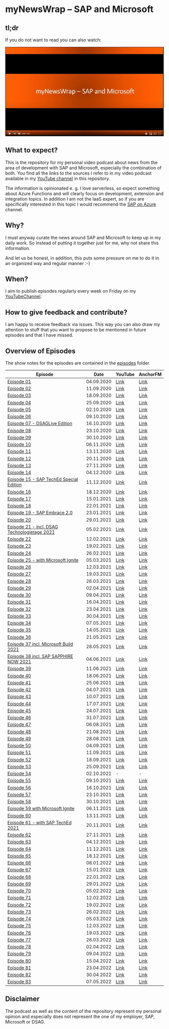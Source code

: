 # myNewsWrap – SAP and Microsoft

## tl;dr

If you do not want to read you can also watch:

[![Watch the video](./pics/Logo_small.jpg)](https://youtu.be/RpJmr4tAsLs)

## What to expect?

This is the repository for my personal video podcast about news from the area of development with SAP and Microsoft, especially the combination of both. You find all the links to the sources I refer to in my video podcast available in my [YouTube channel](https://www.youtube.com/user/drchristianlechner/) in this repository.

The information is opinionated e. g. I love serverless, so expect something about Azure Functions and will clearly focus on development, extension and integration topics. In addition I am not the IaaS expert, so if you are specifically interested in this topic I would recommend the [SAP on Azure](https://www.youtube.com/channel/UCQOn5Ia5ML0qFRNY1XJbd5g) channel.

## Why?

I must anyway curate the news around SAP and Microsoft to keep up in my daily work. So instead of putting it together just for me, why not share this information.

And let us be honest, in addition, this puts some pressure on me to do it in an organized way and regular manner :-)  

## When?

I aim to publish episodes regularly every week on Friday on my [YouTubeChannel](https://www.youtube.com/channel/UCeaAZSNyP3MbyGe_1KKZADA?view_as=subscriber).

## How to give feedback and contribute?

I am happy to receive feedback via issues. This way you can also draw my attention to stuff that you want to propose to be mentioned in future episodes and that I have missed.

## Overview of Episodes

The show notes for the episodes are contained in the [episodes](episodes) folder.

| Episode        | Date       | YouTube  | AnchorFM |
|----------------|------------|----------|----------|
| [Episode 01](./episodes/episode001.md) | 04.09.2020 | [Link](https://youtu.be/oa2n_UgAXH4) | [Link](https://anchor.fm/christian-lechner/episodes/myNewsWrap--SAP-and-Microsoft-Episode-01-ej4gg6) |
| [Episode 02](./episodes/episode002.md) | 11.09.2020 | [Link](https://youtu.be/YqmkUm3cjP8) | [Link](https://anchor.fm/christian-lechner/episodes/myNewsWrap--SAP-and-Microsoft-Episode-02-ejffd8) |
| [Episode 03](./episodes/episode003.md) | 18.09.2020 | [Link](https://youtu.be/4WiRvvXh230) | [Link](https://anchor.fm/christian-lechner/episodes/myNewsWrap--SAP-and-Microsoft-Episode-03-ejqsh7) |
| [Episode 04](./episodes/episode004.md) | 25.09.2020 | [Link](https://youtu.be/m0dhVWn2uCY) | [Link](https://anchor.fm/christian-lechner/episodes/myNewsWrap--SAP-and-Microsoft-Episode-04---MS-Ignite-Special-Edition-ek5gqq) |
| [Episode 05](./episodes/episode005.md) | 02.10.2020 | [Link](https://youtu.be/fCrkLiJjvR4) | [Link](https://anchor.fm/christian-lechner/episodes/myNewsWrap--SAP-and-Microsoft-Episode-05-ekge90) |
| [Episode 06](e./pisodes/episode006.md) | 09.10.2020 | [Link](https://youtu.be/pfUNffTMvOk) | [Link](https://anchor.fm/christian-lechner/episodes/myNewsWrap--SAP-and-Microsoft-Episode-06-ekqk06) |
| [Episode 07 - DSAGLive Edition](./episodes/episode007.md) | 16.10.2020 | [Link](https://youtu.be/GaHMhtsKemU) | [Link](https://anchor.fm/christian-lechner/episodes/myNewsWrap--SAP-and-Microsoft-Episode-07-DSAGLive-Edition-el59vf) |
| [Episode 08](./episodes/episode008.md) | 23.10.2020 | [Link](https://youtu.be/5xxZpV6jft0) | [Link](https://anchor.fm/christian-lechner/episodes/myNewsWrap--SAP-and-Microsoft-Episode-08-elfk14) |
| [Episode 09](./episodes/episode009.md) | 30.10.2020 | [Link](https://youtu.be/Vm4Rk_a6Nks) | [Link](https://anchor.fm/christian-lechner/episodes/myNewsWrap--SAP-and-Microsoft-Episode-09-elpr72) |
| [Episode 10](./episodes/episode010.md) | 06.11.2020 | [Link](https://youtu.be/f3LX9Pt5If8) | [Link](https://anchor.fm/christian-lechner/episodes/myNewsWrap--SAP-and-Microsoft-Episode-10-em3vir) |
| [Episode 11](./episodes/episode011.md) | 13.11.2020 | [Link](https://youtu.be/-XVW_fNE-7M) | [Link](https://anchor.fm/christian-lechner/episodes/myNewsWrap--SAP-and-Microsoft-Episode-11-eme8j8) |
| [Episode 12](./episodes/episode012.md) | 20.11.2020 | [Link](https://youtu.be/CCWxx5GwHv0) |[Link](https://anchor.fm/christian-lechner/episodes/myNewsWrap--SAP-and-Microsoft-Episode-12-emogqg)  |
| [Episode 13](./episodes/episode013.md) | 27.11.2020 | [Link](https://youtu.be/GkO7DORiT7s) |[Link](https://anchor.fm/christian-lechner/episodes/myNewsWrap--SAP-and-Microsoft-Episode-13-en0lkf)  |
| [Episode 14](./episodes/episode014.md) | 04.12.2020 | [Link](https://youtu.be/mo_MZBbl1Pk) |[Link](https://anchor.fm/christian-lechner/episodes/myNewsWrap--SAP-and-Microsoft-Episode-14-enbiu5)  |
| [Episode 15 - SAP TechEd Special Edition](./episodes/episode015.md) | 11.12.2020 | [Link](https://youtu.be/jmif8ezI3TA) |[Link](https://anchor.fm/christian-lechner/episodes/myNewsWrap--SAP-and-Microsoft-SAP-TechEd-Special-Edition-Episode-15-enlkqd)  |
| [Episode 16](./episodes/episode016.md) | 18.12.2020 | [Link](https://youtu.be/uN-sPkkxMo8) |[Link](https://anchor.fm/christian-lechner/episodes/myNewsWrap--SAP-and-Microsoft-Episode-16-envb3c)  |
| [Episode 17](./episodes/episode017.md) | 15.01.2021 | [Link](https://youtu.be/DHA8L_z6MTE) |[Link](https://anchor.fm/christian-lechner/episodes/myNewsWrap--SAP-and-Microsoft-Episode-17-ep0dff)  |
| [Episode 18](./episodes/episode018.md) | 22.01.2021 | [Link](https://youtu.be/ddtJRQpMJ18) |[Link](https://anchor.fm/christian-lechner/episodes/myNewsWrap--SAP-and-Microsoft-Episode-18-epad3c)  |
| [Episode 19 - SAP Embrace 2.0](./episodes/episode019.md) | 23.01.2021 | [Link](https://youtu.be/ViTyp9YCJ5Q) |[Link](https://anchor.fm/christian-lechner/episodes/myNewsWrap--SAP-and-Microsoft-Episode-19-Special-Edition-SAP-Embrace-2-0-epbtak)  |
| [Episode 20](./episodes/episode020.md) | 29.01.2021 | [Link](https://youtu.be/8Vw--T7AelY) |[Link](https://anchor.fm/christian-lechner/episodes/myNewsWrap--SAP-and-Microsoft-Episode-20-epkvld)  |
| [Episode 21 - incl. DSAG Technologietage 2021](./episodes/episode021.md) | 05.02.2021 | [Link](https://youtu.be/9t9Wtk2mq5g) |[Link](https://anchor.fm/christian-lechner/episodes/myNewsWrap--SAP-and-Microsoft-Episode-21-incl--DSAG-Technologietage-2021-epvifk)  |
| [Episode 22](./episodes/episode022.md) | 12.02.2021 | [Link](https://youtu.be/ARXQ81Z-xwo) |[Link](https://anchor.fm/christian-lechner/episodes/myNewsWrap--SAP-and-Microsoft-Episode-22-eqa4v7)  |
| [Episode 23](./episodes/episode023.md) | 19.02.2021 | [Link](https://youtu.be/FNqFhr615lQ) |[Link](https://anchor.fm/christian-lechner/episodes/myNewsWrap--SAP-and-Microsoft-Episode-23-eqkhbp)  |
| [Episode 24](./episodes/episode024.md) | 26.02.2021 | [Link](https://youtu.be/d4r1IASOaHo) |[Link](https://anchor.fm/christian-lechner/episodes/myNewsWrap--SAP-and-Microsoft-Episode-24-er3rh8)  |
| [Episode 25 - with Microsoft Ignite](./episodes/episode025) | 05.03.2021 | [Link](https://youtu.be/VV6YtZ8LkH0) |[Link](https://anchor.fm/christian-lechner/episodes/myNewsWrap--SAP-and-Microsoft-Episode-25-with-Microsoft-Ignite-erlanj)  |
| [Episode 26](./episodes/episode026.md) | 12.03.2021 | [Link](https://youtu.be/-dqZC-Xbr3E) |[Link](https://anchor.fm/christian-lechner/episodes/myNewsWrap--SAP-and-Microsoft-Episode-26-esc2lp)  |
| [Episode 27](./episodes/episode027.md) | 19.03.2021 | [Link](https://youtu.be/i69P5i-5B9g) |[Link](https://anchor.fm/christian-lechner/episodes/myNewsWrap--SAP-and-Microsoft-Episode-27-et0m1b)  |
| [Episode 28](./episodes/episode028.md) | 26.03.2021 | [Link](https://youtu.be/_G2GhMNOSUY) |[Link](https://anchor.fm/christian-lechner/episodes/myNewsWrap--SAP-and-Microsoft-Episode-28-ethot7)  |
| [Episode 29](./episodes/episode029.md) | 02.04.2021 | [Link](https://youtu.be/6O03wXwUVWU) |[Link](https://anchor.fm/christian-lechner/episodes/myNewsWrap--SAP-and-Microsoft-Episode-29-eu2u1o)  |
| [Episode 30](./episodes/episode030.md) | 09.04.2021 | [Link](https://youtu.be/-C0LscH7mms) |[Link](https://anchor.fm/christian-lechner/episodes/myNewsWrap--SAP-and-Microsoft-Episode-30-euhvbp)  |
| [Episode 31](./episodes/episode031.md) | 16.04.2021 | [Link](https://youtu.be/p5OWBJR7zAY) |[Link](https://anchor.fm/christian-lechner/episodes/myNewsWrap--SAP-and-Microsoft-Episode-31-ev12i5)  |
| [Episode 32](./episodes/episode032.md) | 23.04.2021 | [Link](https://youtu.be/tHhxKlDctE0) |[Link](https://anchor.fm/christian-lechner/episodes/myNewsWrap--SAP-and-Microsoft-Episode-32-evg4nr)  |
| [Episode 33](./episodes/episode033.md) | 30.04.2021 | [Link](https://youtu.be/Ng8fAdE9ZAo) |[Link](https://anchor.fm/christian-lechner/episodes/myNewsWrap--SAP-and-Microsoft-Episode-33-evvciu)  |
| [Episode 34](./episodes/episode034.md) | 07.05.2021 | [Link](https://youtu.be/JXFFGATpBOs) |[Link](https://anchor.fm/christian-lechner/episodes/myNewsWrap--SAP-and-Microsoft-Episode-34-e10dmt6)  |
| [Episode 35](./episodes/episode035.md) | 14.05.2021 | [Link](https://youtu.be/74EOVTtcaPk) |[Link](https://anchor.fm/christian-lechner/episodes/myNewsWrap--SAP-and-Microsoft-Episode-35-e10rrhp)  |
| [Episode 36](./episodes/episode036.md) | 21.05.2021 | [Link](https://youtu.be/Z746f_r6DxM) |[Link](https://anchor.fm/christian-lechner/episodes/myNewsWrap--SAP-and-Microsoft-Episode-36-e11act4)  |
| [Episode 37 incl. Microsoft Build 2021](./episodes/episode037.md) | 28.05.2021 | [Link](https://youtu.be/FEdg_SixKPs) |[Link](https://anchor.fm/christian-lechner/episodes/myNewsWrap--SAP-and-Microsoft-Episode-37-incl--BUILD-2021-e11odgi)  |
| [Episode 38 incl. SAP SAPPHIRE NOW 2021](./episodes/episode038.md) | 04.06.2021 | [Link](https://youtu.be/qJ8hpLLprHI) |[Link](https://anchor.fm/christian-lechner/episodes/myNewsWrap--SAP-and-Microsoft-Episode-38-incl--SAPPHIRE-NOW-2021-e1255gj)  |
| [Episode 39](./episodes/episode039.md) | 11.06.2021 | [Link](https://youtu.be/AlKK6A4TfE4) |[Link](https://anchor.fm/christian-lechner/episodes/myNewsWrap--SAP-and-Microsoft-Episode-39-e12irvt)  |
| [Episode 40](./episodes/episode040.md) | 18.06.2021 | [Link](https://youtu.be/b8vGA8d29Q0) |[Link](https://anchor.fm/christian-lechner/episodes/myNewsWrap--SAP-and-Microsoft-Episode-40-e130irs)  |
| [Episode 41](./episodes/episode041.md) | 25.06.2021 | [Link](https://youtu.be/e53WMahYB4c) |[Link](https://anchor.fm/christian-lechner/episodes/myNewsWrap--SAP-and-Microsoft-Episode-41-e13dhv7)  |
| [Episode 42](./episodes/episode042.md) | 04.07.2021 | [Link](https://youtu.be/rCdTcLCnDnc) |[Link](https://anchor.fm/christian-lechner/episodes/myNewsWrap--SAP-and-Microsoft-Episode-42-e13t5l1)  |
| [Episode 43](./episodes/episode043.md) | 10.07.2021 | [Link](https://youtu.be/VoaAw_JmrPg) |[Link](https://anchor.fm/christian-lechner/episodes/myNewsWrap--SAP-and-Microsoft-Episode-43-e147jko)  |
| [Episode 44](./episodes/episode044.md) | 17.07.2021 | [Link](https://youtu.be/UjISYV3zcpo) |[Link](https://anchor.fm/christian-lechner/episodes/myNewsWrap--SAP-and-Microsoft-Episode-44-e14j8vf)  |
| [Episode 45](./episodes/episode045.md) | 24.07.2021 | [Link](https://youtu.be/UkOekqNDUKg) |[Link](https://anchor.fm/christian-lechner/episodes/myNewsWrap--SAP-and-Microsoft-Episode-45-e14ue2o)  |
| [Episode 46](./episodes/episode046.md) | 31.07.2021 | [Link](https://youtu.be/o2oT4XzKuL4) |[Link](https://anchor.fm/christian-lechner/episodes/myNewsWrap--SAP-and-Microsoft-Episode-46-e15917t)  |
| [Episode 47](./episodes/episode047.md) | 06.08.2021 | [Link](https://youtu.be/8kf3fzku29M) |[Link](https://anchor.fm/christian-lechner/episodes/myNewsWrap--SAP-and-Microsoft-Episode-47-e15i1mk)  |
| [Episode 48](./episodes/episode048.md) | 21.08.2021 | [Link](https://youtu.be/MGPzNSCBMGc) |[Link](https://anchor.fm/christian-lechner/episodes/myNewsWrap--SAP-and-Microsoft-Episode-48-e16838r)  |
| [Episode 49](./episodes/episode049.md) | 28.08.2021 | [Link](https://youtu.be/GL64R6HVHQ0) |[Link](https://anchor.fm/christian-lechner/episodes/myNewsWrap--SAP-and-Microsoft-Episode-49-e16iopd)  |
| [Episode 50](./episodes/episode050.md) | 04.09.2021 | [Link](https://youtu.be/Gebm-4IiXQA) |[Link](https://anchor.fm/christian-lechner/episodes/myNewsWrap--SAP-and-Microsoft-Episode-50-e16t34c)  |
| [Episode 51](./episodes/episode051.md) | 11.09.2021 | [Link](https://youtu.be/58T88Dy90a0) |[Link](https://anchor.fm/christian-lechner/episodes/myNewsWrap--SAP-and-Microsoft-Episode-51-e1779ud)  |
| [Episode 52](./episodes/episode052.md) | 18.09.2021 | [Link](https://youtu.be/DureFqvee8A) |[Link](https://anchor.fm/christian-lechner/episodes/myNewsWrap--SAP-and-Microsoft-Episode-52-e17hf92)  |
| [Episode 53](./episodes/episode053.md) | 25.09.2021 | [Link](https://youtu.be/cFGxIWVMtsU) |[Link](https://anchor.fm/christian-lechner/episodes/myNewsWrap--SAP-and-Microsoft-Episode-53-e17s9rt)  |
| [Episode 54](./episodes/episode054.md) | 02.10.2021 | - | - |
| [Episode 55](./episodes/episode055.md) | 09.10.2021 | [Link](https://youtu.be/r-GMxHbtufQ) | [Link](https://anchor.fm/christian-lechner/episodes/myNewsWrap--SAP-and-Microsoft-Episode-55-e18hlvp) |
| [Episode 56](./episodes/episode056.md) | 16.10.2021 | [Link](https://youtu.be/kZHEPV4ZQzQ) | [Link](https://anchor.fm/christian-lechner/episodes/myNewsWrap--SAP-and-Microsoft-Episode-56-e18saqc) |
| [Episode 57](./episodes/episode057.md) | 23.10.2021 | [Link](https://youtu.be/LT5ISlEKRWA) | [Link](https://anchor.fm/christian-lechner/episodes/myNewsWrap--SAP-and-Microsoft-Episode-57-e196lhq) |
| [Episode 58](./episodes/episode058.md) | 30.10.2021 | [Link](https://youtu.be/leVqkfCLayo) | [Link](https://anchor.fm/christian-lechner/episodes/myNewsWrap--SAP-and-Microsoft-Episode-58-e19ha2a) |
| [Episode 59 with Microsoft Ignite](./episodes/episode059.md) | 06.11.2021 | [Link](https://youtu.be/tywrSE2rVZo) | [Link](https://anchor.fm/christian-lechner/episodes/myNewsWrap--SAP-and-Microsoft-Episode-59-with-Microsoft-Ignite-e19rtg5) |
| [Episode 60](./episodes/episode060.md) | 13.11.2021 | [Link](https://youtu.be/NwwQt8mCKmA) | [Link](https://anchor.fm/christian-lechner/episodes/myNewsWrap--SAP-and-Microsoft-Episode-60-e1a7btj) |
| [Episode 61 - with SAP TechEd 2021](./episodes/episode061.md) | 20.11.2021 | [Link](https://youtu.be/WE5wB1S7SiQ) | [Link](https://anchor.fm/christian-lechner/episodes/myNewsWrap--SAP-and-Microsoft-Episode-61-e1aifh2) |
| [Episode 62](./episodes/episode062.md) | 27.11.2021 | [Link](https://youtu.be/OHgBmpuhhHY) | [Link](https://anchor.fm/christian-lechner/episodes/myNewsWrap--SAP-and-Microsoft-Episode-62-e1asut4) |
| [Episode 63](./episodes/episode063.md) | 04.12.2021 | [Link](https://youtu.be/swzHX34Guoo) | [Link](https://anchor.fm/christian-lechner/episodes/myNewsWrap--SAP-and-Microsoft-Episode-63-e1b7uds) |
| [Episode 64](./episodes/episode064.md) | 11.12.2021 | [Link](https://youtu.be/ua9zNKEHux0) | [Link](https://anchor.fm/christian-lechner/episodes/myNewsWrap--SAP-and-Microsoft-Episode-64-e1bie0f) |
| [Episode 65](./episodes/episode065.md) | 18.12.2021 | [Link](https://youtu.be/jTQzV66-mkg) | [Link](https://anchor.fm/christian-lechner/episodes/myNewsWrap--SAP-and-Microsoft-Episode-65-e1bsnc7) |
| [Episode 66](./episodes/episode066.md) | 08.01.2022 | [Link](https://youtu.be/b6gXihOsfCo) | [Link](https://anchor.fm/christian-lechner/episodes/myNewsWrap--SAP-and-Microsoft-Episode-66-e1cltqr) |
| [Episode 67](./episodes/episode067.md) | 15.01.2022 | [Link](https://youtu.be/0g7pcxk6YWE) | [Link](https://anchor.fm/christian-lechner/episodes/myNewsWrap--SAP-and-Microsoft-Episode-67-e1cvtuq) |
| [Episode 68](./episodes/episode068.md) | 22.01.2022 | [Link](https://youtu.be/YU7pMTJ7pJk) | [Link](https://anchor.fm/christian-lechner/episodes/myNewsWrap--SAP-and-Microsoft-Episode-68-e1d9ss1) |
| [Episode 69](./episodes/episode069.md) | 29.01.2022 | [Link](https://youtu.be/3TNUsTyuxhM) | [Link](https://anchor.fm/christian-lechner/episodes/myNewsWrap--SAP-and-Microsoft-Episode-69-e1dk7k4) |
| [Episode 70](./episodes/episode070.md) | 05.02.2022 | [Link](https://youtu.be/R8qhSLMt0_8) | [Link](https://anchor.fm/christian-lechner/episodes/myNewsWrap--SAP-and-Microsoft-Episode-70-e1dv7oq) |
| [Episode 71](./episodes/episode071.md) | 12.02.2022 | [Link](https://youtu.be/0wAUt7WHzro) | [Link](https://anchor.fm/christian-lechner/episodes/myNewsWrap--SAP-and-Microsoft-Episode-71-e1e9o53) |
| [Episode 72](./episodes/episode072.md) | 19.02.2022 | [Link](https://youtu.be/iGyEJjgUa4E) | [Link](https://anchor.fm/christian-lechner/episodes/myNewsWrap--SAP-and-Microsoft-Episode-72-e1ek4og) |
| [Episode 73](./episodes/episode073.md) | 26.02.2022 | [Link](https://youtu.be/qYafaWj0MYk) | [Link](https://anchor.fm/christian-lechner/episodes/myNewsWrap--SAP-and-Microsoft-Episode-73-e1euko7) |
| [Episode 74](./episodes/episode074.md) | 05.03.2022 | [Link](https://youtu.be/duaoprGQ7No) | [Link](https://anchor.fm/christian-lechner/episodes/myNewsWrap--SAP-and-Microsoft-Episode-74-e1f94pk) |
| [Episode 75](./episodes/episode075.md) | 12.03.2022 | [Link](https://youtu.be/8iJletC4394) | [Link](https://anchor.fm/christian-lechner/episodes/myNewsWrap--SAP-and-Microsoft-Episode-75-e1fjtti) |
| [Episode 76](./episodes/episode076.md) | 19.03.2022 | [Link](https://youtu.be/24fOSq0fG78) | [Link](https://anchor.fm/christian-lechner/episodes/myNewsWrap--SAP-and-Microsoft-Episode-76-e1fukb9) |
| [Episode 77](./episodes/episode077.md) | 26.03.2022 | [Link](https://youtu.be/5o_XJq7yctA) | [Link](https://anchor.fm/christian-lechner/episodes/myNewsWrap--SAP-and-Microsoft-Episode-77-e1g9dun) |
| [Episode 78](./episodes/episode078.md) | 02.04.2022 | [Link](https://youtu.be/1vXiA2Zwffg) | [Link](https://anchor.fm/christian-lechner/episodes/myNewsWrap--SAP-and-Microsoft-Episode-78-e1gk5f3) |
| [Episode 79](./episodes/episode079.md) | 09.04.2022 | [Link](https://youtu.be/DKszRZ-QIX8) | [Link](https://anchor.fm/christian-lechner/episodes/myNewsWrap--SAP-and-Microsoft-Episode-79-e1gutb9) |
| [Episode 80](./episodes/episode080.md) | 15.04.2022 | [Link](https://youtu.be/MoARiN5dmwE) | [Link](https://anchor.fm/christian-lechner/episodes/myNewsWrap--SAP-and-Microsoft-Episode-80-e1h8i5l) |
| [Episode 81](./episodes/episode081.md) | 23.04.2022 | [Link](https://youtu.be/Ij_girBWsT0) | [Link](https://anchor.fm/christian-lechner/episodes/myNewsWrap--SAP-and-Microsoft-Episode-81-e1hi80b) |
| [Episode 82](./episodes/episode082.md) | 30.04.2022 | [Link](https://youtu.be/XfeOuECE2aU) | [Link](https://anchor.fm/christian-lechner/episodes/myNewsWrap--SAP-and-Microsoft-Episode-82-e1hrl6k) |
| [Episode 83](./episodes/episode083.md) | 07.05.2022 | [Link](https://youtu.be/_kQ96-xTc5A) | [Link](https://anchor.fm/christian-lechner/episodes/myNewsWrap--SAP-and-Microsoft-Episode-83-incl--DSAG-Technologietage-2022-e1i6ngt) |

## Disclaimer

The podcast as well as the content of the repository represent my personal opinion and especially does not represent the one of my employer, SAP, Microsoft or DSAG.
